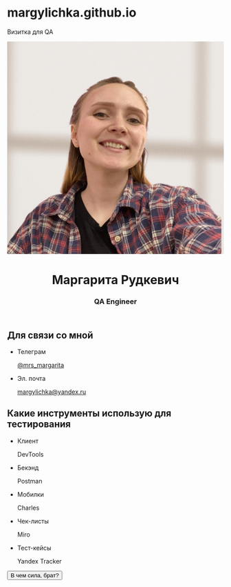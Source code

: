 # margylichka.github.io
Визитка для QA
<html lang="en">
  <head>
    <meta charset="UTF-8" />
    <meta http-equiv="X-UA-Compatible" content="IE=edge" />
    <meta name="viewport" content="width=device-width, initial-scale=1.0" />
    <link href="./normalize.css" rel="stylesheet" />
    <link href="./ios.css" rel="stylesheet" />
  </head>
  <body>
    <header class="header">
      <img src="./avatar.png.png" alt="avatar" class="header__avatar" />
      <div class="header__textContainer">
        <h1 class="header__title">Маргарита Рудкевич</h1>
        <h3 class="header__subtitle">QA Engineer</h3>
      </div>
    </header>
    <main>
      <section class="links">
        <h2 class="links__header">Для связи со мной</h2>
        <ul class="links__container">
          <li class="links__link">
            <p class="links__title">Телеграм</p>
            <a class="linsk__link" href="https://t.me/mrs_margarita">@mrs_margarita</a>
          </li>
          <li class="links__link">
            <p class="links__title">Эл. почта</p>
            <a class="linsk__link" href="https://mail.yandex.ru/?uid=2072145673#tabs/relevant?current_folder=1"
              >margylichka@yandex.ru</a
            >
          </li>
        </ul>
      </section>
      <section class="links">
        <h2 class="links__header">Какие инструменты использую для тестирования</h2>
        <ul class="links__container">
          <li class="links__link">
            <p class="links__title">Клиент</p>
            <a class="linsk__title" >DevTools</a>
          </li>
          <li class="links__link">
            <p class="links__title">Бекэнд</p>
            <a class="linsk__title">Postman</a>
          </li>
          <li class="links__link">
            <p class="links__title">Мобилки</p>
            <a class="linsk__title">Charles</a>
          </li>
          <li class="links__link">
            <p class="links__title">Чек-листы</p>
            <a class="linsk__title">Miro</a>
          </li>
          <li class="links__link">
            <p class="links__title">Тест-кейсы</p>
            <a class="linsk__title">Yandex Tracker</a>
          </li>
        </ul>
      </section>
    </main>
   <footer>
      <button type = "button" class="button-link" href=""> В чем сила, брат?  </button>
    </footer>
    <script type="text/javascript" src="js.js"></script>
  </body>
</html>
